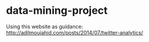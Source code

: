 # data-mining-project

Using this website as guidance:
http://adilmoujahid.com/posts/2014/07/twitter-analytics/
